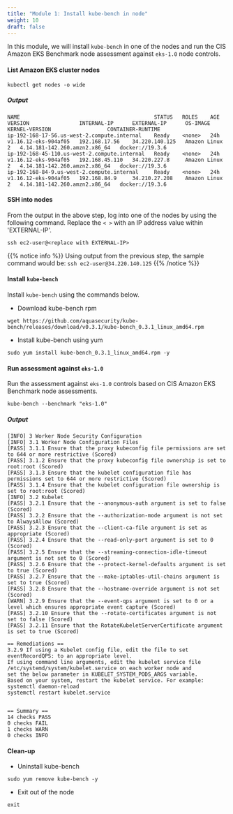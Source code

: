 ```yaml
---
title: "Module 1: Install kube-bench in node"
weight: 10
draft: false
---
```


In this module, we will install `kube-bench` in one of the nodes and run the CIS Amazon EKS Benchmark node assessment against `eks-1.0` node controls.


#### List Amazon EKS cluster nodes

```
kubectl get nodes -o wide
```

##### Output
```
NAME                                           STATUS   ROLES    AGE   VERSION                INTERNAL-IP      EXTERNAL-IP      OS-IMAGE         KERNEL-VERSION                  CONTAINER-RUNTIME
ip-192-168-17-56.us-west-2.compute.internal    Ready    <none>   24h   v1.16.12-eks-904af05   192.168.17.56    34.220.140.125   Amazon Linux 2   4.14.181-142.260.amzn2.x86_64   docker://19.3.6
ip-192-168-45-110.us-west-2.compute.internal   Ready    <none>   24h   v1.16.12-eks-904af05   192.168.45.110   34.220.227.8     Amazon Linux 2   4.14.181-142.260.amzn2.x86_64   docker://19.3.6
ip-192-168-84-9.us-west-2.compute.internal     Ready    <none>   24h   v1.16.12-eks-904af05   192.168.84.9     34.210.27.208    Amazon Linux 2   4.14.181-142.260.amzn2.x86_64   docker://19.3.6
```

#### SSH into nodes

From the output in the above step, log into one of the nodes by using the following command. Replace the `< >` with an IP address value within 'EXTERNAL-IP'.

```
ssh ec2-user@<replace with EXTERNAL-IP>
```

{{% notice info %}}
Using output from the previous step, the sample command would be:
`ssh ec2-user@34.220.140.125`
{{% /notice %}}

#### Install `kube-bench`

Install `kube-bench` using the commands below.

- Download kube-bench rpm 
```
wget https://github.com/aquasecurity/kube-bench/releases/download/v0.3.1/kube-bench_0.3.1_linux_amd64.rpm
```
- Install kube-bench using yum
```
sudo yum install kube-bench_0.3.1_linux_amd64.rpm -y
```

#### Run assessment against `eks-1.0`

Run the assessment against `eks-1.0` controls based on CIS Amazon EKS Benchmark node assessments.

```
kube-bench --benchmark "eks-1.0"
```

##### Output

```
[INFO] 3 Worker Node Security Configuration
[INFO] 3.1 Worker Node Configuration Files
[PASS] 3.1.1 Ensure that the proxy kubeconfig file permissions are set to 644 or more restrictive (Scored)
[PASS] 3.1.2 Ensure that the proxy kubeconfig file ownership is set to root:root (Scored)
[PASS] 3.1.3 Ensure that the kubelet configuration file has permissions set to 644 or more restrictive (Scored)
[PASS] 3.1.4 Ensure that the kubelet configuration file ownership is set to root:root (Scored)
[INFO] 3.2 Kubelet
[PASS] 3.2.1 Ensure that the --anonymous-auth argument is set to false (Scored)
[PASS] 3.2.2 Ensure that the --authorization-mode argument is not set to AlwaysAllow (Scored)
[PASS] 3.2.3 Ensure that the --client-ca-file argument is set as appropriate (Scored)
[PASS] 3.2.4 Ensure that the --read-only-port argument is set to 0 (Scored)
[PASS] 3.2.5 Ensure that the --streaming-connection-idle-timeout argument is not set to 0 (Scored)
[PASS] 3.2.6 Ensure that the --protect-kernel-defaults argument is set to true (Scored)
[PASS] 3.2.7 Ensure that the --make-iptables-util-chains argument is set to true (Scored) 
[PASS] 3.2.8 Ensure that the --hostname-override argument is not set (Scored)
[WARN] 3.2.9 Ensure that the --event-qps argument is set to 0 or a level which ensures appropriate event capture (Scored)
[PASS] 3.2.10 Ensure that the --rotate-certificates argument is not set to false (Scored)
[PASS] 3.2.11 Ensure that the RotateKubeletServerCertificate argument is set to true (Scored)

== Remediations ==
3.2.9 If using a Kubelet config file, edit the file to set eventRecordQPS: to an appropriate level.
If using command line arguments, edit the kubelet service file
/etc/systemd/system/kubelet.service on each worker node and
set the below parameter in KUBELET_SYSTEM_PODS_ARGS variable.
Based on your system, restart the kubelet service. For example:
systemctl daemon-reload
systemctl restart kubelet.service


== Summary ==
14 checks PASS
0 checks FAIL
1 checks WARN
0 checks INFO
```



#### Clean-up

- Uninstall kube-bench

```
sudo yum remove kube-bench -y
```

- Exit out of the node
```
exit
```



